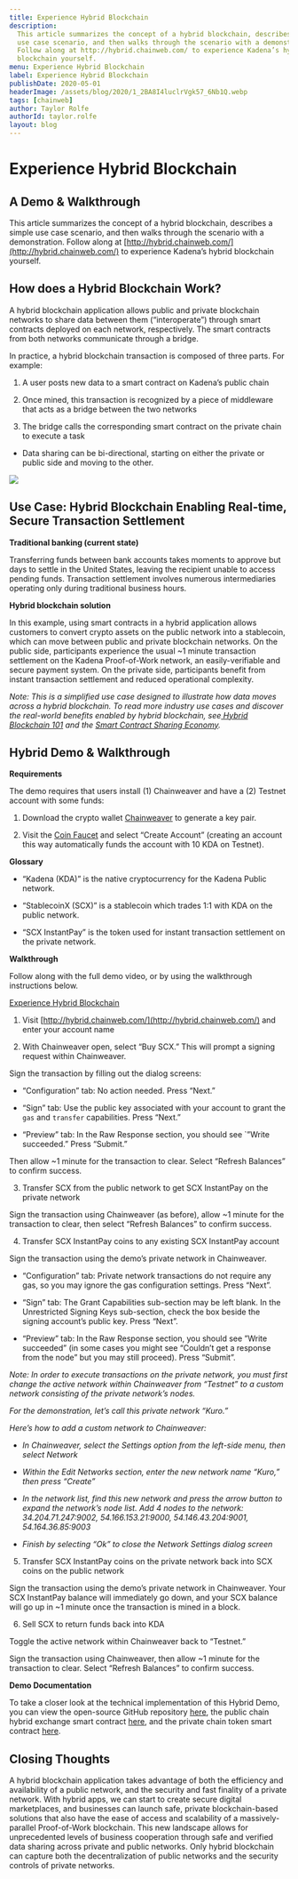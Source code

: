 ```yaml
---
title: Experience Hybrid Blockchain
description:
  This article summarizes the concept of a hybrid blockchain, describes a simple
  use case scenario, and then walks through the scenario with a demonstration.
  Follow along at http://hybrid.chainweb.com/ to experience Kadena’s hybrid
  blockchain yourself.
menu: Experience Hybrid Blockchain
label: Experience Hybrid Blockchain
publishDate: 2020-05-01
headerImage: /assets/blog/2020/1_2BA8I4luclrVgk57_6Nb1Q.webp
tags: [chainweb]
author: Taylor Rolfe
authorId: taylor.rolfe
layout: blog
---
```


# Experience Hybrid Blockchain

## A Demo & Walkthrough

This article summarizes the concept of a hybrid blockchain, describes a simple
use case scenario, and then walks through the scenario with a demonstration.
Follow along at [http://hybrid.chainweb.com/](http://hybrid.chainweb.com/) to
experience Kadena’s hybrid blockchain yourself.

## How does a Hybrid Blockchain Work?

A hybrid blockchain application allows public and private blockchain networks to
share data between them (“interoperate”) through smart contracts deployed on
each network, respectively. The smart contracts from both networks communicate
through a bridge.

In practice, a hybrid blockchain transaction is composed of three parts. For
example:

1.  A user posts new data to a smart contract on Kadena’s public chain

2.  Once mined, this transaction is recognized by a piece of middleware that
    acts as a bridge between the two networks

3.  The bridge calls the corresponding smart contract on the private chain to
    execute a task

- Data sharing can be bi-directional, starting on either the private or public
  side and moving to the other.

![](/assets/blog/2020/1_fXHXkuEYUiXhSPd8lIf-UA.webp)

## Use Case: Hybrid Blockchain Enabling Real-time, Secure Transaction Settlement

**Traditional banking (current state)**

Transferring funds between bank accounts takes moments to approve but days to
settle in the United States, leaving the recipient unable to access pending
funds. Transaction settlement involves numerous intermediaries operating only
during traditional business hours.

**Hybrid blockchain solution**

In this example, using smart contracts in a hybrid application allows customers
to convert crypto assets on the public network into a stablecoin, which can move
between public and private blockchain networks. On the public side, participants
experience the usual ~1 minute transaction settlement on the Kadena
Proof-of-Work network, an easily-verifiable and secure payment system. On the
private side, participants benefit from instant transaction settlement and
reduced operational complexity.

_Note: This is a simplified use case designed to illustrate how data moves
across a hybrid blockchain. To read more industry use cases and discover the
real-world benefits enabled by hybrid blockchain,
see[ Hybrid Blockchain 101](https://medium.com/kadena-io/hybrid-blockchain-101-714827d0e77b)
and the
[Smart Contract Sharing Economy](https://medium.com/kadena-io/blockchain-future-smart-contract-sharing-economy-134a318fef55)._

## Hybrid Demo & Walkthrough

**Requirements**

The demo requires that users install (1) Chainweaver and have a (2) Testnet
account with some funds:

1.  Download the crypto wallet [Chainweaver](https://www.kadena.io/chainweaver)
    to generate a key pair.

2.  Visit the [Coin Faucet](https://faucet.testnet.chainweb.com/) and select
    “Create Account” (creating an account this way automatically funds the
    account with 10 KDA on Testnet).

**Glossary**

- “Kadena (KDA)” is the native cryptocurrency for the Kadena Public network.

- “StablecoinX (SCX)” is a stablecoin which trades 1:1 with KDA on the public
  network.

- “SCX InstantPay” is the token used for instant transaction settlement on the
  private network.

**Walkthrough**

Follow along with the full demo video, or by using the walkthrough instructions
below.

[Experience Hybrid Blockchain](https://www.youtube.com/watch?v=ZXE8AjjGhSA)

1.  Visit [http://hybrid.chainweb.com/](http://hybrid.chainweb.com/) and enter
    your account name

2.  With Chainweaver open, select “Buy SCX.” This will prompt a signing request
    within Chainweaver.

Sign the transaction by filling out the dialog screens:

- “Configuration” tab: No action needed. Press “Next.”

- “Sign” tab: Use the public key associated with your account to grant the `gas`
  and `transfer` capabilities. Press “Next.”

- “Preview” tab: In the Raw Response section, you should see `”Write succeeded.”
  Press “Submit.”

Then allow ~1 minute for the transaction to clear. Select “Refresh Balances” to
confirm success.

3. Transfer SCX from the public network to get SCX InstantPay on the private
   network

Sign the transaction using Chainweaver (as before), allow ~1 minute for the
transaction to clear, then select “Refresh Balances” to confirm success.

4. Transfer SCX InstantPay coins to any existing SCX InstantPay account

Sign the transaction using the demo’s private network in Chainweaver.

- “Configuration” tab: Private network transactions do not require any gas, so
  you may ignore the gas configuration settings. Press “Next”.

- “Sign” tab: The Grant Capabilities sub-section may be left blank. In the
  Unrestricted Signing Keys sub-section, check the box beside the signing
  account’s public key. Press “Next”.

- “Preview” tab: In the Raw Response section, you should see ”Write succeeded”
  (in some cases you might see “Couldn’t get a response from the node” but you
  may still proceed). Press “Submit”.

_Note: In order to execute transactions on the private network, you must first
change the active network within Chainweaver from “Testnet” to a custom network
consisting of the private network’s nodes._

_For the demonstration, let’s call this private network “Kuro.”_

_Here’s how to add a custom network to Chainweaver:_

- _In Chainweaver, select the Settings option from the left-side menu, then
  select Network_

- _Within the Edit Networks section, enter the new network name “Kuro,” then
  press “Create”_

- _In the network list, find this new network and press the arrow button to
  expand the network’s node list. Add 4 nodes to the network:
  34.204.71.247:9002, 54.166.153.21:9000, 54.146.43.204:9001, 54.164.36.85:9003_

- _Finish by selecting “Ok” to close the Network Settings dialog screen_

5. Transfer SCX InstantPay coins on the private network back into SCX coins on
   the public network

Sign the transaction using the demo’s private network in Chainweaver. Your SCX
InstantPay balance will immediately go down, and your SCX balance will go up in
~1 minute once the transaction is mined in a block.

6. Sell SCX to return funds back into KDA

Toggle the active network within Chainweaver back to “Testnet.”

Sign the transaction using Chainweaver, then allow ~1 minute for the transaction
to clear. Select “Refresh Balances” to confirm success.

**Demo Documentation**

To take a closer look at the technical implementation of this Hybrid Demo, you
can view the open-source GitHub repository
[here](https://github.com/fmelp/hybrid-dapp), the public chain hybrid exchange
smart contract
[here](https://github.com/fmelp/hybrid-dapp/blob/master/pact/chainweb/hybrid-exchange.pact),
and the private chain token smart contract
[here](https://github.com/fmelp/hybrid-dapp/blob/master/pact/kuro/hybrid-token.pact).

## Closing Thoughts

A hybrid blockchain application takes advantage of both the efficiency and
availability of a public network, and the security and fast finality of a
private network. With hybrid apps, we can start to create secure digital
marketplaces, and businesses can launch safe, private blockchain-based solutions
that also have the ease of access and scalability of a massively-parallel
Proof-of-Work blockchain. This new landscape allows for unprecedented levels of
business cooperation through safe and verified data sharing across private and
public networks. Only hybrid blockchain can capture both the decentralization of
public networks and the security controls of private networks.

